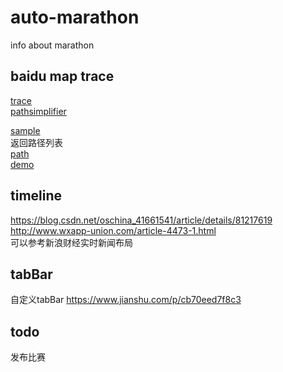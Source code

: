 # auto-marathon
info about marathon

## baidu map trace
[trace](http://lbsyun.baidu.com/trace)  
[pathsimplifier](https://lbs.amap.com/api/amap-ui/demos/amap-ui-pathsimplifier/simple-demo)  

[sample](http://www.cnblogs.com/wujy/p/3897501.html)  
返回路径列表  
[path](https://lbs.amap.com/api/webservice/guide/api/direction)  
[demo](https://restapi.amap.com/v3/direction/walking?origin=116.434307,39.90909&destination=116.434446,39.90816&key=3ebd8ce42f659bc3589b11b586cbd342)

## timeline
https://blog.csdn.net/oschina_41661541/article/details/81217619  
http://www.wxapp-union.com/article-4473-1.html  
可以参考新浪财经实时新闻布局  


## tabBar
自定义tabBar
https://www.jianshu.com/p/cb70eed7f8c3  

## todo
发布比赛



